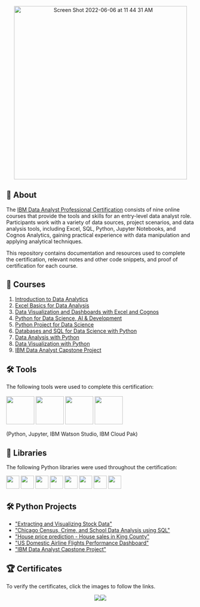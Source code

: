 <p align="center">
<img width="463" alt="Screen Shot 2022-06-06 at 11 44 31 AM" src="https://user-images.githubusercontent.com/89849171/172139377-89f92622-67f8-40ea-a902-e540f2354b32.png">

## 📄 About 
The <a href="https://www.coursera.org/professional-certificates/ibm-data-analyst">IBM Data Analyst Professional Certification</a> consists of nine online courses that provide the tools and skills for an entry-level data analyst role. Participants work with a variety of data sources, project scenarios, and data analysis tools, including Excel, SQL, Python, Jupyter Notebooks, and Cognos Analytics, gaining practical experience with data manipulation and applying analytical techniques.

This repository contains documentation and resources used to complete the certification, relevant notes and other code snippets, and proof of certification for each course.
  
## 📄 Courses
01. [Introduction to Data Analytics](01.%20Introduction%20to%20Data%20Analytics/)
02. [Excel Basics for Data Analysis](02.%20Excel%20Basics%20for%20Data%20Analysis/)
03. [Data Visualization and Dashboards with Excel and Cognos](03.%20Data%20Visualization%20and%20Dashboards%20with%20Excel%20and%20Cognos/)
04. [Python for Data Science, AI & Development](04.%20Python%20for%20Data%20Science,%20AI%20&%20Development/)
05. [Python Project for Data Science](05.%20Python%20Project%20for%20Data%20Science/)
06. [Databases and SQL for Data Science with Python](06.%20Databases%20and%20SQL%20for%20Data%20Science%20with%20Python/)
07. [Data Analysis with Python](07.%20Data%20Analysis%20with%20Python/)
08. [Data Visualization with Python](08.%20Data%20Visualization%20with%20Python/)
09. [IBM Data Analyst Capstone Project](09.%20IBM%20Data%20Analyst%20Capstone%20Project/)
  
  
## 🛠️ Tools
The following tools were used to complete this certification: <br> <br>
  <img src="https://user-images.githubusercontent.com/84391594/152705364-f16bb223-41aa-4510-8113-51171dfe9953.png" height="75">
  <img src="https://user-images.githubusercontent.com/84391594/152705271-083f8784-b3c9-4065-9733-ea3fa8ad5a7a.png" height="75">
  <img src="https://user-images.githubusercontent.com/84391594/152705324-68f777a0-3875-4b65-ae96-646643284541.png" height="75">
  <img src="https://user-images.githubusercontent.com/84391594/152705298-bb170d32-3dd0-4ad4-8221-8b7b029116b4.png" height="75">
</p>
(Python, Jupyter, IBM Watson Studio, IBM Cloud Pak)

## 📖 Libraries
The following Python libraries were used throughout the certification: <br> 
<p align="left">
  <img  src="https://user-images.githubusercontent.com/84391594/152706127-ce41990f-2588-472a-b5df-6b403a5947e6.png" height="35">
  <img  src="https://user-images.githubusercontent.com/84391594/152706130-5577011e-ecb3-47aa-af73-f6bd1bda05bc.png" height="35">
  <img  src="https://user-images.githubusercontent.com/84391594/152706132-5939da7e-7d1e-43b8-9c46-2d3fe5198dda.png" height="35">
  <img  src="https://user-images.githubusercontent.com/84391594/152706135-85cdd35e-922a-414a-a198-c670fbf8fb25.svg" height="35">
  <img  src="https://user-images.githubusercontent.com/84391594/152706148-36f27f03-1967-45d1-82d8-f6c149c6f21c.svg" height="35">
  <img  src="https://user-images.githubusercontent.com/84391594/152706211-7966848a-a2e1-4c4a-bc08-594a4ca6ff07.png" height="35">
  <img  src="https://user-images.githubusercontent.com/84391594/152706214-d018bc5e-1477-4de2-94d7-5c0886e0477d.png" height="35">
  <img  src="https://user-images.githubusercontent.com/84391594/152706217-c0cfd9d8-22ad-4c3b-9ac7-70a6cf2799f7.png" height="35"> <br>
</p>

## 🛠️ Python Projects
- ["Extracting and Visualizing Stock Data"](https://github.com/juliahaselhuhn/IBM-Data-Analyst-Professional-Certificate/tree/main/05.%20Python%20Project%20for%20Data%20Science/README.md)
- ["Chicago Census, Crime, and School Data Analysis using SQL"](https://github.com/juliahaselhuhn/IBM-Data-Analyst-Professional-Certificate/blob/main/06.%20Databases%20and%20SQL%20for%20Data%20Science%20with%20Python/Notebook-for-Peer-Assignment.ipynb)
- ["House price prediction - House sales in King County"](https://github.com/juliahaselhuhn/IBM-Data-Analyst-Professional-Certificate/blob/main/07.%20Data%20Analysis%20with%20Python/Final%20Assignment%20-%20House%20Price%20Prediction.ipynb)
- ["US Domestic Airline Flights Performance Dashboard"](https://github.com/juliahaselhuhn/IBM-Data-Analyst-Professional-Certificate/tree/main/08.%20Data%20Visualization%20with%20Python/07.%20Final%20Assignment)
- ["IBM Data Analyst Capstone Project"](https://github.com/juliahaselhuhn/IBM-Data-Analyst-Professional-Certificate/tree/main/09.%20IBM%20Data%20Analyst%20Capstone20Project/README.md)

## 🏆 Certificates 
To verify the certificates, click the images to follow the links.

<p align="middle">
  <a href="https://coursera.org/share/6cd00843f5111ec1d2a39a80c5fa813d"><img src="https://user-images.githubusercontent.com/89849171/172150593-0b7af1fb-54c4-420f-afec-0cc0a217cd4b.png" 
  <a href="https://www.credly.com/badges/52cd4e5b-66ad-4f48-bef0-62922d994ba4/public_url"><img src="https://user-images.githubusercontent.com/89849171/172152422-fa36e26d-3570-482a-9967-86b8a0055f99.png" 
</a>
